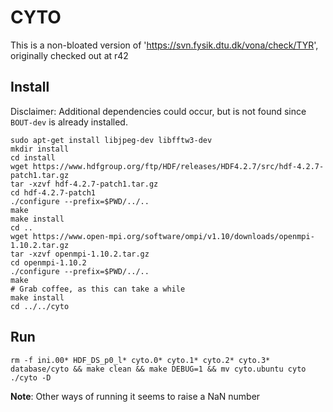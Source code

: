 # CYTO
This is a non-bloated version of 'https://svn.fysik.dtu.dk/vona/check/TYR',
originally checked out at r42

## Install
Disclaimer: Additional dependencies could occur, but is not found since
`BOUT-dev` is already installed.

```
sudo apt-get install libjpeg-dev libfftw3-dev
mkdir install
cd install
wget https://www.hdfgroup.org/ftp/HDF/releases/HDF4.2.7/src/hdf-4.2.7-patch1.tar.gz
tar -xzvf hdf-4.2.7-patch1.tar.gz
cd hdf-4.2.7-patch1
./configure --prefix=$PWD/../..
make
make install
cd ..
wget https://www.open-mpi.org/software/ompi/v1.10/downloads/openmpi-1.10.2.tar.gz
tar -xzvf openmpi-1.10.2.tar.gz
cd openmpi-1.10.2
./configure --prefix=$PWD/../..
make
# Grab coffee, as this can take a while
make install
cd ../../cyto
```

## Run

```
rm -f ini.00* HDF_DS_p0_l* cyto.0* cyto.1* cyto.2* cyto.3* database/cyto && make clean && make DEBUG=1 && mv cyto.ubuntu cyto
./cyto -D
```

**Note**: Other ways of running it seems to raise a NaN number
